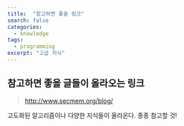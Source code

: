 ```yaml
---
title:  "참고하면 좋을 링크"
search: false
categories: 
  - knowledge
tags:
  - programming
excerpt: "고급 지식"
---
```


## 참고하면 좋을 글들이 올라오는 링크

> http://www.secmem.org/blog/

고도화된 알고리즘이나 다양한 지식들이 올라온다. 종종 참고할 것!
